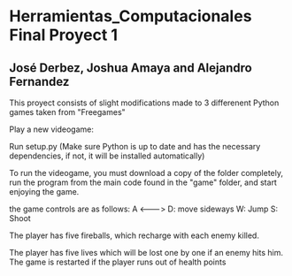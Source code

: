 # Herramientas_Computacionales Final Proyect 1
## José Derbez, Joshua Amaya and Alejandro Fernandez

This proyect consists of slight modifications made to 3 differenent Python games taken from "Freegames" 




Play a new videogame:
  
  Run setup.py
  (Make sure Python is up to date and has the necessary dependencies, if not, it will be installed automatically)

  To run the videogame, you must download a copy of the folder completely, run the program from the main code found in the "game" folder, and start enjoying the game.

  the game controls are as follows:
  A <---> D: move sideways
  W: Jump
  S: Shoot

  The player has five fireballs, which recharge with each enemy killed.

  The player has five lives which will be lost one by one if an enemy hits him.
  The game is restarted if the player runs out of health points
